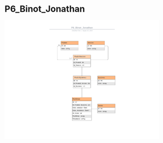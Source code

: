 # P6_Binot_Jonathan

![Modèle entité-association](https://github.com/SprtJonathan/P6_Binot_Jonathan/blob/master/wwwroot/Binot_Jonathan_4_Diagramme_082024.png)
